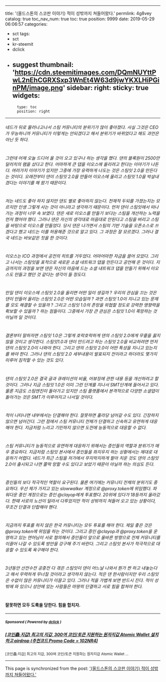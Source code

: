 
---
title: '(올드스톤의 스코판 이야기) 적이 성밖까지 쳐들어왔다.'
permlink: 4g8vey
catalog: true
toc_nav_num: true
toc: true
position: 9999
date: 2019-05-29 06:06:57
categories:
- sct
tags:
- sct
- kr-steemit
- dclick
- suggest
thumbnail: 'https://cdn.steemitimages.com/DQmNUYttPwL2nEhCGRXSxp3WnEt4W63d9jwYKXLHiPGinPM/image.png'
sidebar:
    right:
        sticky: true
widgets:
    -
        type: toc
        position: right
---


###### 네드가 뒤로 물러나고나서 스팀 커뮤니티의 분위기가 많이 좋아졌다. 사실 그것은 CEO가 무능하니까 커뮤니티가 이렇게는 안되겠다고 해서 분위기가 바뀌었다고 해도 과언은 아닌 듯 하다. 
#
###### 그런데 어제 오늘 드디어 올 것이 오고 있구나 하는 생각을 했다. 댄의 블록원이 2500만 달러치의 램을 샀다고 한다. 어마하게 큰 댑을 이오스에 올리려고 한다는 이야기가 나돈다. 여러가지 이야기가 있지만 그중에 가장 유력하게 나도는 것은 스팀잇 2.0을 만든다는 것이다. 오래전부터 댄이 스팀잇 2.0을 만들어 이오스에 올리고 스팀잇 1.0을 박살내겠다는 이야기를 해 왔기 때문이다. 
#
###### 저는 네드도 좋아 하지 않지만 댄도 별로 좋아하지 않는다. 천재적 두되를 가졌는지는 모르지만 인생 그렇게 사는 것이 아니라고 생각하기 때문이다. 먼저 댄이 스팀잇에서 떠나가는 과정이 너무 속 보였다. 댄은 새로 이오스를 만들기 보다는 스팀을 개선하는 노력을 먼저 했어야 했다. 그러나 댄은 자신의 생각대로 마음대로 안된다고 스팀을 버리고 스팀을 바탕으로 이오스를 만들었다. 당시 댄은 나가면서 스팀의 기반 기술을 오픈소스로 쓰겠다고 했고 네드는 이를 허용해준 것으로 알고 있다. 그 과정은 잘 모르겠다. 그러나 결국 네드는 바보같은 짓을 한 것이다. 
#
###### 이오스는 ICO 과정에서 공전의 히트를 거두었다. 어마어마한 자금을 끌어 모았다. 그리고 나서는 스팀잇을 표적으로 새로운 소셜 네트워크 댑을 만든다고 공언해 온 것이다. 지금까지의 과정을 보면 댄은 자신의 마음에 드는 소셜 내트워크 댑을 만들기 위해서 이오스도 만들고 했던 것 같다는 생각이 들 정도다. 
#
###### 만일 댄이 이오스에 스팀잇 2.0을 올리면 어떤 일이 생길까 ? 우리의 관심을 끄는 것은 댄이 만들어 올리는 스팀잇 2.0은 어떤 모습일까 ? 과연 스팀잇 1.0이 지니고 있는 문제를 모도 해결할 수 있을까 ? 그리고 스팀잇 1.0의 존망을 위협할 정도로 강력한 영향력을 확보할 수 있을까 ? 하는 점들이다. 그중에서 가장 큰 관심은 스팀잇 1.0이 폭망하는 것 아닐까 일 것이다. 
#
###### 결론부터 말하자면 스팀잇 1.0은 그렇게 호락호락하게 댄의 스팀잇 2.0에게 무릎을 꿇지 않을 것이고 생각한다. 스팀잇1.0과 댄이 만드려고 하는 스팀잇 2.0을 비교하려면 먼저 댄의 스팀잇 2.0이 나와야 한다. 그리고 댄의 스팀잇 2.0이 어떤 특성을 지니고 있는지를 봐야 한다. 그러나 댄의 스팀잇 2.0 세부내용이 발표되지 전이라고 하더라도 몇가지 미루어 짐작할 수 있는 것도 있다.
#
###### 댄의 스팀잇 2.0은 결국 글과 큐레이션의 비율, 어뷰징에 관한 내용 등을 개선하려고 할 것이다. 그러나 지금 스팀잇 1.0은 이미 그런 단계를 지나서 SMT단계에 들어서고 있다. 물론 지금도 스팀엔진이 돌아가고 있지만 스팀 플랫폼에서 본격적으로 다양한 소셜댑이 돌아가는 것은 SMT가 이루어지고 나서일 것이다. 
#
###### 적이 나타나면 내부에서는 단결해야 한다. 잘못하면 홀라당 넘어갈 수도 있다. 긴장하지 않으면 넘어간다. 그런 점에서 스팀 커뮤니티 전체가 단결하고 신속하고 유연하게 대응해야 한다. 지금처럼 느리고 기민하지 않으면 도전에 능동적으로 대응할 수 없다. 
#
###### 스팀 커뮤니티가 능동적으로 유연하게 대응하기 위해서는 증인들의 역할과 분위기가 매우 중요하다. 지금처럼 스팀잇 본사에서 증인들을 좌지우지 하는 상황에서는 제대로 대응하기 어렵다. 네드가 최근 스팀을 저가에서 무지막지하게 팔아 치운 것도 댄의 스팀잇 2.0이 출시되고 나면 쫄딱 망할 수도 있다고 보았기 때문이 아닐까 하는 의심도 든다. 
#
###### 증인들의 보다 적극적인 역할이 요구된다. 물론 여기에는 커뮤니티 전체의 분위기도 중요하다. 우선 제가 가지고 있는 slowwalker 계정으로 @proxy.token에 위임했다. 파워다운 중인 계정으로는 증인 @clayop에게 투표했다. 20위에 있다가 18등까지 올라갔다. 한때 서로의 노선이 달라서 다투었지만 적이 성밖까지 쳐들어 오고 있는 상황이다, 무조건 단결과 단합해야 핸다. 
#
###### 지금까지 투표를 하지 않은 한국 커뮤니티는 모두 투표를 해야 한다. 제일 좋은 것은 @proxy.token에 위임을 하는 것이다. 그리고 증인 @clayop과 @proxy.token을 운영하고 있는 연어님이 서로 협의해서 증인들이 앞으로  올바른 방향으로 전체 커뮤니티를 이끌어 나갈 수 있도록 방안을 강구해 주기 바란다. 그리고 스팀잇 본사가 적극적으로 대응할 수 있도록 욕구해야 한다.
#
###### 3년동안 산전수전 공중전 다 겪은 스팀잇이 댄이 어느날 나와서 뭔가 짠 하고 내놓는다고 해서 무력하게 무너질 것이라고 생각하지 않는다. 적은 댄 한사람이지만 우리 스팀잇은 수없이 많은 커뮤니티가 이끌고 있다. 그러나 적을 가볍게 보면  반드시 진다. 적이 성밖에 와 있으니 성안에 있는 사람들은 마땅히 단결하고 서로 힘을 합쳐야 한다. 
#
#### 잘못하면 모두 도륙을 당한다. 힘을 합치자.

---

#####  <sub> **Sponsored ( Powered by [dclick](https://www.dclick.io) )** </sub>
##### [[코인蟲:지갑] 최고의 지갑, 300여 코인/토큰 지원하는 원자지갑 Atomic Wallet 설치하고 airdrop (추천코드 Promo Code = 102NR4)](https://api.dclick.io/v1/c?x=eyJhbGciOiJIUzI1NiIsInR5cCI6IkpXVCJ9.eyJjIjoib2xkc3RvbmUiLCJzIjoiNGc4dmV5IiwiYSI6WyJ0LTE4NjgiXSwidXJsIjoiaHR0cHM6Ly9zdGVlbWl0LmNvbS9zY3QvQGJld2FyZWNlbnRlcmJhc2UvLTMwMC1hdG9taWMtd2FsbGV0LWFpcmRyb3AtcHJvbW8tY29kZS0xMDJucjQtMTU1OTA1NjEzNTk4MSIsImlhdCI6MTU1OTEzODEzMCwiZXhwIjoxODc0NDk4MTMwfQ.4_0Xb1dHDwyKumbF0yHj9RvTHWdlbxZF6z8enn9wwLw)
<sup>[코인蟲:지갑] 최고의 지갑, 300여 코인/토큰 지원하는 원자지갑 Atomic Wallet ...</sup>


- - -

This page is synchronized from the post: ['(올드스톤의 스코판 이야기) 적이 성밖까지 쳐들어왔다.'](https://steemit.com/@oldstone/4g8vey)
